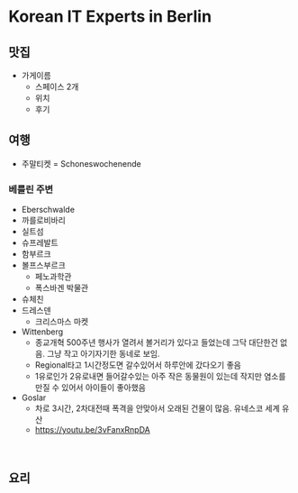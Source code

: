 # Korean IT Experts in Berlin


## 맛집

* 가게이름
  * 스페이스 2개
  * 위치
  * 후기


## 여행

* 주말티켓 = Schoneswochenende

### 베를린 주변

* Eberschwalde
* 까를로비바리
* 실트섬
* 슈프레발트
* 함부르크
* 볼프스부르크
  * 페노과학관
  * 폭스바겐 박물관
* 슈체친
* 드레스덴
  * 크리스마스 마켓
* Wittenberg
  * 종교개혁 500주년 행사가 열려서 볼거리가 있다고 들었는데 그닥 대단한건 없음. 그냥 작고 아기자기한 동네로 보임.
  * Regional타고 1시간정도면 갈수있어서 하루안에 갔다오기 좋음
  * 1유로인가 2유로내면 들어갈수있는 아주 작은 동물원이 있는데 작지만 염소를 만질 수 있어서 아이들이 좋아했음
* Goslar
  * 차로 3시간, 2차대전때 폭격을 안맞아서 오래된 건물이 많음. 유네스코 세계 유산
  * https://youtu.be/3vFanxRnpDA

  
## 요리
